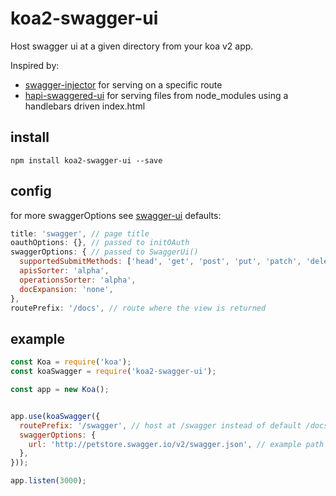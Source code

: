# koa2-swagger-ui
Host swagger ui at a given directory from your koa v2 app.

Inspired by:
- [swagger-injector](https://github.com/johnhof/swagger-injector) for serving on a specific route
- [hapi-swaggered-ui](https://github.com/z0mt3c/hapi-swaggered-ui) for serving files from node_modules using a handlebars driven index.html

## install
```
npm install koa2-swagger-ui --save
```

## config
for more swaggerOptions see [swagger-ui](https://github.com/swagger-api/swagger-ui#swaggerui)
defaults:
```javascript
title: 'swagger', // page title
oauthOptions: {}, // passed to initOAuth
swaggerOptions: { // passed to SwaggerUi()
  supportedSubmitMethods: ['head', 'get', 'post', 'put', 'patch', 'delete'],
  apisSorter: 'alpha',
  operationsSorter: 'alpha',
  docExpansion: 'none',
},
routePrefix: '/docs', // route where the view is returned
```

## example
```javascript
const Koa = require('koa');
const koaSwagger = require('koa2-swagger-ui');

const app = new Koa();


app.use(koaSwagger({
  routePrefix: '/swagger', // host at /swagger instead of default /docs
  swaggerOptions: {
    url: 'http://petstore.swagger.io/v2/swagger.json', // example path to json
  },
}));

app.listen(3000);
```
